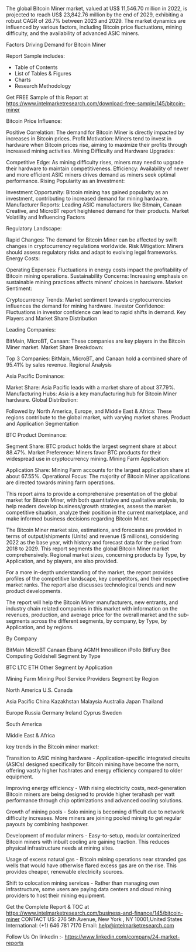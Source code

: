  The global Bitcoin Miner market, valued at US$ 11,546.70 million in 2022, is projected to reach US$ 23,842.76 million by the end of 2029, exhibiting a robust CAGR of 26.7% between 2023 and 2029. The market dynamics are influenced by various factors, including Bitcoin price fluctuations, mining difficulty, and the availability of advanced ASIC miners.

Factors Driving Demand for Bitcoin Miner



Report Sample includes:
- Table of Contents
- List of Tables & Figures
- Charts
- Research Methodology

Get FREE Sample of this Report at https://www.intelmarketresearch.com/download-free-sample/145/bitcoin-miner


Bitcoin Price Influence:



Positive Correlation: The demand for Bitcoin Miner is directly impacted by increases in Bitcoin prices.
Profit Motivation: Miners tend to invest in hardware when Bitcoin prices rise, aiming to maximize their profits through increased mining activities.
Mining Difficulty and Hardware Upgrades:



Competitive Edge: As mining difficulty rises, miners may need to upgrade their hardware to maintain competitiveness.
Efficiency: Availability of newer and more efficient ASIC miners drives demand as miners seek optimal performance.
Rising Popularity as an Investment:



Investment Opportunity: Bitcoin mining has gained popularity as an investment, contributing to increased demand for mining hardware.
Manufacturer Reports: Leading ASIC manufacturers like Bitmain, Canaan Creative, and MicroBT report heightened demand for their products.
Market Volatility and Influencing Factors



Regulatory Landscape:



Rapid Changes: The demand for Bitcoin Miner can be affected by swift changes in cryptocurrency regulations worldwide.
Risk Mitigation: Miners should assess regulatory risks and adapt to evolving legal frameworks.
Energy Costs:



Operating Expenses: Fluctuations in energy costs impact the profitability of Bitcoin mining operations.
Sustainability Concerns: Increasing emphasis on sustainable mining practices affects miners' choices in hardware.
Market Sentiment:



Cryptocurrency Trends: Market sentiment towards cryptocurrencies influences the demand for mining hardware.
Investor Confidence: Fluctuations in investor confidence can lead to rapid shifts in demand.
Key Players and Market Share Distribution



Leading Companies:



BitMain, MicroBT, Canaan: These companies are key players in the Bitcoin Miner market.
Market Share Breakdown:



Top 3 Companies: BitMain, MicroBT, and Canaan hold a combined share of 95.41% by sales revenue.
Regional Analysis



Asia Pacific Dominance:



Market Share: Asia Pacific leads with a market share of about 37.79%.
Manufacturing Hubs: Asia is a key manufacturing hub for Bitcoin Miner hardware.
Global Distribution:



Followed by North America, Europe, and Middle East & Africa: These regions contribute to the global market, with varying market shares.
Product and Application Segmentation



BTC Product Dominance:



Segment Share: BTC product holds the largest segment share at about 88.47%.
Market Preference: Miners favor BTC products for their widespread use in cryptocurrency mining.
Mining Farm Application:



Application Share: Mining Farm accounts for the largest application share at about 67.55%.
Operational Focus: The majority of Bitcoin Miner applications are directed towards mining farm operations.


This report aims to provide a comprehensive presentation of the global market for Bitcoin Miner, with both quantitative and qualitative analysis, to help readers develop business/growth strategies, assess the market competitive situation, analyze their position in the current marketplace, and make informed business decisions regarding Bitcoin Miner.



The Bitcoin Miner market size, estimations, and forecasts are provided in terms of output/shipments (Units) and revenue ($ millions), considering 2022 as the base year, with history and forecast data for the period from 2018 to 2029. This report segments the global Bitcoin Miner market comprehensively. Regional market sizes, concerning products by Type, by Application, and by players, are also provided.



For a more in-depth understanding of the market, the report provides profiles of the competitive landscape, key competitors, and their respective market ranks. The report also discusses technological trends and new product developments.



The report will help the Bitcoin Miner manufacturers, new entrants, and industry chain related companies in this market with information on the revenues, production, and average price for the overall market and the sub-segments across the different segments, by company, by Type, by Application, and by regions.

By Company



BitMain
MicroBT
Canaan
Ebang
AGMH
Innosilicon
iPollo
BitFury
Bee Computing
Goldshell
Segment by Type



BTC
LTC
ETH
Other
Segment by Application



Mining Farm
Mining Pool Service Providers
Segment by Region



North America
U.S.
Canada


Asia Pacific
China
Kazakhstan
Malaysia
Australia
Japan
Thailand


Europe
Russia
Germany
Ireland
Cyprus
Sweden


South America


Middle East & Africa


key trends in the Bitcoin miner market:



Transition to ASIC mining hardware - Application-specific integrated circuits (ASICs) designed specifically for Bitcoin mining have become the norm, offering vastly higher hashrates and energy efficiency compared to older equipment.

Improving energy efficiency - With rising electricity costs, next-generation Bitcoin miners are being designed to provide higher terahash per watt performance through chip optimizations and advanced cooling solutions.

Growth of mining pools - Solo mining is becoming difficult due to network difficulty increases. More miners are joining pooled mining to get regular payouts by combining hashpower.

Development of modular miners - Easy-to-setup, modular containerized Bitcoin miners with inbuilt cooling are gaining traction. This reduces physical infrastructure needs at mining sites.

Usage of excess natural gas - Bitcoin mining operations near stranded gas wells that would have otherwise flared excess gas are on the rise. This provides cheaper, renewable electricity sources.

Shift to colocation mining services - Rather than managing own infrastructure, some users are paying data centers and cloud mining providers to host their mining equipment.

Get the Complete Report & TOC at https://www.intelmarketresearch.com/business-and-finance/145/bitcoin-miner
CONTACT US:
276 5th Avenue, New York , NY 10001,United States
International: (+1) 646 781 7170
Email: help@intelmarketresearch.com

Follow Us On linkedin :- https://www.linkedin.com/company/24-market-reports
